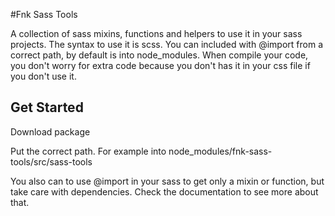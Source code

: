 #Fnk Sass Tools

A collection of sass mixins, functions and helpers to use it in your sass projects. The syntax to use it is scss. You can included with @import from a correct path, by default is into node_modules. When compile your code, you don't worry for extra code because you don't has it in your css file if you don't use it.

## Get Started

Download package

Put the correct path. For example into node_modules/fnk-sass-tools/src/sass-tools

You also can to use @import in your sass to get only a mixin or function, but take care with dependencies. Check the documentation to see more about that.
